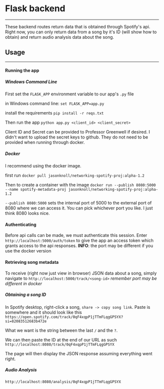 # Flask backend
---

These backend routes return data that is obtained
through Spotify's api. Right now, you can only
return data from a song by it's ID (will show how to obtain)
and return audio analysis data about the song.


## Usage
---


#### Running the app
##### Windows Command Line
First set the `FLASK_APP` environment variable to our 
app's `.py` file

in Windows command line:
`set FLASK_APP=app.py`

install the requirements
`pip install -r reqs.txt`

Then run the app
`python app.py <client_id> <client_secret>`

Client ID and Secret can be provided to Professor Greenwell
if desired. I didn't want to upload the secret keys to github. 
They do not need to be provided when running through
docker.

##### Docker
I recommend using the docker image.

first run `docker pull jasonknoll/networking-spotify-proj:alpha-1.2`

Then to create a container with the image
`docker run --publish 8080:5000 --name spotify-metadata-proj jasonknoll/networking-spotify-proj:alpha-1.2`

`--publish 8080:5000` sets the internal port of 5000 to the external port of 8080
where we can access it. You can pick whichever port you like. I just think 8080 looks nice.


#### Authenticating
Before api calls can be made, we must authenticate this session.
Enter `http://localhost:5000/auth/token` to give the app an access
token which grants access to the api responses. **INFO**: the port 
may be different if you use the docker version


#### Retrieving song metadata
 To receive (right now just view in browser) JSON data about a song,
 simply navigate to `http://localhost:5000/track/<song-id>` 
 *remember port may be different in docker*

 ##### Obtaining a song ID 
 In Spotify desktop, right-click a song, `share -> copy song link`. 
 Paste is somewhere and it should look like this
 `https://open.spotify.com/track/0qF4xqpP1jTTmFLqgGPSYX?si=82083512683b472e`

 What we want is the string between the last `/` and the `?`. 

 We can then paste the ID at the end of our URL as such
 `http://localhost:8080/track/0qF4xqpP1jTTmFLqgGPSYX`

 The page will then display the JSON response assuming everything went 
 right.

 ##### Audio Analysis

  `http://localhost:8080/analysis/0qF4xqpP1jTTmFLqgGPSYX`

